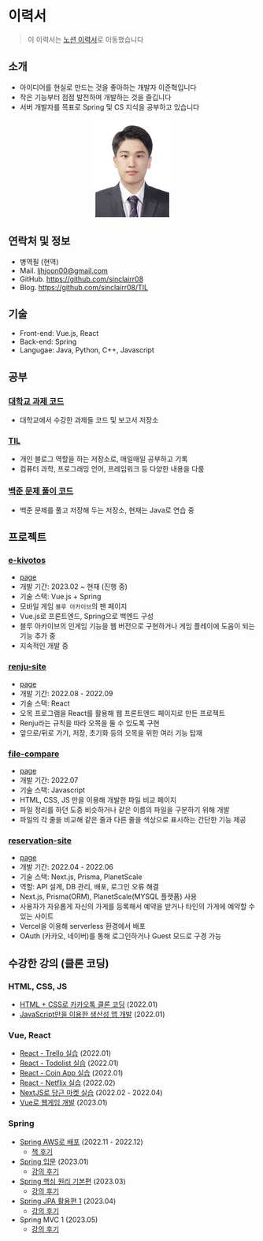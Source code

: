 # 이력서

> 이 이력서는 [노션 이력서](https://sugary-straw-905.notion.site/2dc750e1df0d425d97158eeda97150d9)로 이동했습니다

## 소개

- 아이디어를 현실로 만드는 것을 좋아하는 개발자 이준혁입니다
- 작은 기능부터 점점 발전하며 개발하는 것을 즐깁니다
- 서버 개발자를 목표로 Spring 및 CS 지식을 공부하고 있습니다

<p style="text-align: center;">
<img src="imgs/profile.jpg" height="200" style="margin: auto;" />
</p>

## 연락처 및 정보

- 병역필 (현역)
- Mail. ljhjoon00@gmail.com
- GitHub. https://github.com/sinclairr08
- Blog. https://github.com/sinclairr08/TIL

## 기술

- Front-end: Vue.js, React
- Back-end: Spring
- Langugae: Java, Python, C++, Javascript

## 공부

### [대학교 과제 코드](https://github.com/sinclairr08/university-courses)

- 대학교에서 수강한 과제들 코드 및 보고서 저장소

### [TIL](https://github.com/sinclairr08/university-courses)

- 개인 블로그 역할을 하는 저장소로, 매일매일 공부하고 기록
- 컴퓨터 과학, 프로그래밍 언어, 프레임워크 등 다양한 내용을 다룸

### [백준 문제 풀이 코드](https://github.com/sinclairr08/baekjoon-online-judge)

- 백준 문제를 풀고 저장해 두는 저장소, 현재는 Java로 연습 중

## 프로젝트

### [e-kivotos](https://github.com/sinclairr08/e-kivotos)

- [page](https://sinclairr08.github.io/e-kivotos/#/)
- 개발 기간: 2023.02 ~ 현재 (진행 중)
- 기술 스택: Vue.js + Spring
- 모바일 게임 `블루 아카이브`의 팬 페이지
- Vue.js로 프론트엔드, Spring으로 백엔드 구성
- 블루 아카이브의 인게임 기능을 웹 버전으로 구현하거나 게임 플레이에 도움이 되는 기능 추가 중
- 지속적인 개발 중

### [renju-site](https://github.com/sinclairr08/renju-site)

- [page](https://sinclairr08.github.io/renju-site/)
- 개발 기간: 2022.08 - 2022.09
- 기술 스택: React
- 오목 프로그램을 React를 활용해 웹 프론트엔드 페이지로 만든 프로젝트
- Renju라는 규칙을 따라 오목을 둘 수 있도록 구현
- 앞으로/뒤로 가기, 저장, 초기화 등의 오목을 위한 여러 기능 탑재

### [file-compare](https://github.com/sinclairr08/file-compare)

- [page](https://sinclairr08.github.io/file-compare/)
- 개발 기간: 2022.07
- 기술 스택: Javascript
- HTML, CSS, JS 만을 이용해 개발한 파일 비교 페이지
- 파일 정리를 하던 도중 비슷하거나 같은 이름의 파일을 구분하기 위해 개발
- 파일의 각 줄을 비교해 같은 줄과 다른 줄을 색상으로 표시하는 간단한 기능 제공

### [reservation-site](https://github.com/2022-Job-Study/reservation-site)

- [page](https://reservation-site.vercel.app/)
- 개발 기간: 2022.04 - 2022.06
- 기술 스택: Next.js, Prisma, PlanetScale
- 역할: API 설계, DB 관리, 배포, 로그인 오류 해결
- Next.js, Prisma(ORM), PlanetScale(MYSQL 플랫폼) 사용
- 사용자가 자유롭게 자신의 가게를 등록해서 예약을 받거나 타인의 가게에 예약할 수 있는 사이트
- Vercel을 이용해 serverless 환경에서 배포
- OAuth (카카오, 네이버)를 통해 로그인하거나 Guest 모드로 구경 가능

## 수강한 강의 (클론 코딩)

### HTML, CSS, JS

- [HTML + CSS로 카카오톡 클론 코딩](https://github.com/sinclairr08/clone-kakao-html-css) (2022.01)
- [JavaScript만을 이용한 생산성 앱 개발](https://github.com/sinclairr08/clone-momentum-js) (2022.01)

### Vue, React

- [React - Trello 실습](https://github.com/sinclairr08/clone-trello-react) (2022.01)
- [React - Todolist 실습](https://github.com/sinclairr08/clone-todolist-react) (2022.01)
- [React - Coin App 실습](https://github.com/sinclairr08/clone-coinapp-react) (2022.01)
- [React - Netflix 실습](https://github.com/sinclairr08/clone-netflix-react) (2022.02)
- [NextJS로 당근 마켓 실습](https://github.com/sinclairr08/clone-carrot-next) (2022.02 - 2022.04)
- [Vue로 웹게임 개발](https://github.com/sinclairr08/clone-webgame-vue) (2023.01)

### Spring

- [Spring AWS로 배포](https://github.com/sinclairr08/clone-spirng-aws) (2022.11 - 2022.12)
  - [책 후기](https://github.com/sinclairr08/TIL/blob/master/contents/2023-04/2023-04-11.md)
- [Spring 입문](https://github.com/sinclairr08/clone-spring-intro) (2023.01)
  - [강의 후기](https://github.com/sinclairr08/TIL/blob/master/contents/2023-04/2023-04-10.md)
- [Spring 핵심 원리 기본편](https://github.com/sinclairr08/clone-spring-basic) (2023.03)
  - [강의 후기](https://github.com/sinclairr08/TIL/blob/master/contents/2023-04/2023-04-09.md)
- [Spring JPA 활용편 1](https://github.com/sinclairr08/clone-spring-jpa1) (2023.04)
  - [강의 후기](https://github.com/sinclairr08/TIL/blob/master/contents/2023-04/2023-04-25.md)
- Spring MVC 1 (2023.05)
  - [강의 후기](https://github.com/sinclairr08/TIL/blob/master/contents/2023-05/2023-05-16.md)
